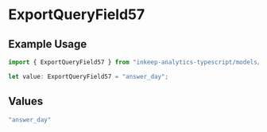 # ExportQueryField57

## Example Usage

```typescript
import { ExportQueryField57 } from "inkeep-analytics-typescript/models/operations";

let value: ExportQueryField57 = "answer_day";
```

## Values

```typescript
"answer_day"
```
